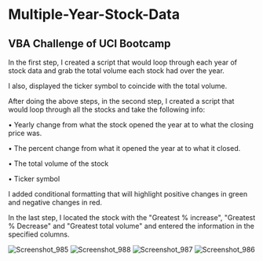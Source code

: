 # Multiple-Year-Stock-Data
## VBA Challenge of UCI Bootcamp

In the first step, I created a script that would loop through each year of stock data and grab the total volume each stock had over the year.

I also, displayed the ticker symbol to coincide with the total volume.

After doing the above steps, in the second step, I created a script that would loop through all the stocks and take the following info:

•	Yearly change from what the stock opened the year at to what the closing price was.

•	The percent change from what it opened the year at to what it closed.

•	The total volume of the stock

•	Ticker symbol


I added conditional formatting that will highlight positive changes in green and negative changes in red.

In the last step, I located the stock with the "Greatest % increase", "Greatest % Decrease" and "Greatest total volume" and entered the information in the specified columns.


![Screenshot_985](https://github.com/Adykey79/VBA-challenge/assets/149746353/d484aea2-d98a-4a88-bcf5-de180c77aabc)
![Screenshot_988](https://github.com/Adykey79/VBA-challenge/assets/149746353/2d964ae1-c1d4-4331-bb75-d755c041d67e)
![Screenshot_987](https://github.com/Adykey79/VBA-challenge/assets/149746353/a59937dc-7a93-4670-896f-efb9bf6fbaf2)
![Screenshot_986](https://github.com/Adykey79/VBA-challenge/assets/149746353/2976ee97-d9aa-4e5c-9845-529e5e6dc483)





